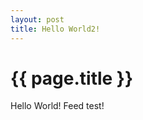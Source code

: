 ```yaml
---
layout: post
title: Hello World2!
---
```


{{ page.title }}
================
Hello World!  Feed test!

